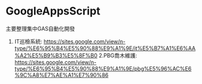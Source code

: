 # GoogleAppsScript
主要整理集中GAS自動化開發

1. IT巡檢系統: https://sites.google.com/view/n-type/%E6%95%B4%E5%90%88%E9%A1%9E/it%E5%B7%A1%E6%AA%A2%E5%B9%B3%E5%8F%B0
2.PBG喬木維護: https://sites.google.com/view/n-type/%E6%95%B4%E5%90%88%E9%A1%9E/pbg%E5%96%AC%E6%9C%A8%E7%AE%A1%E7%90%86
